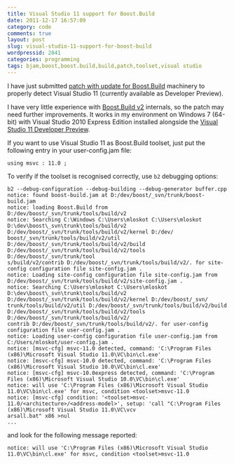 ```yaml
---
title: Visual Studio 11 support for Boost.Build
date: 2011-12-17 16:57:09
category: code
comments: true
layout: post
slug: visual-studio-11-support-for-boost-build
wordpressid: 2841
categories: programming
tags: bjam,boost,boost.build,build,patch,toolset,visual studio
---
```


I have just submitted [patch with update for Boost.Build](https://svn.boost.org/trac/boost/ticket/6283) machinery to properly detect Visual Studio 11 (currently available as Developer Preview).


I have very little experience with [Boost.Build v2](http://www.boost.org/boost-build2/) internals, so the patch may need further improvements. It works in my environment on Windows 7 (64-bit) with Visual Studio 2010 Express Edition installed alongside the [Visual Studio 11 Developer Preview](http://msdn.microsoft.com/en-us/vstudio/hh127353).


If you want to use Visual Studio 11 as Boost.Build toolset, just put the following entry in your user-config.jam file:


```
using msvc : 11.0 ;
```


To verify if the toolset is recognised correctly, use `b2` debugging options:
    
    
```
b2 --debug-configuration --debug-building --debug-generator buffer.cpp
notice: found boost-build.jam at D:/dev/boost/_svn/trunk/boost-build.jam
notice: loading Boost.Build from D:/dev/boost/_svn/trunk/tools/build/v2
notice: Searching C:\Windows C:\Users\mloskot C:\Users\mloskot D:\dev\boost\_svn\trunk\tools/build/v2 D:/dev/boost/_svn/trunk/tools/build/v2/kernel D:/dev/
boost/_svn/trunk/tools/build/v2/util D:/dev/boost/_svn/trunk/tools/build/v2/build D:/dev/boost/_svn/trunk/tools/build/v2/tools D:/dev/boost/_svn/trunk/tool
s/build/v2/contrib D:/dev/boost/_svn/trunk/tools/build/v2/. for site-config configuration file site-config.jam .
notice: Loading site-config configuration file site-config.jam from D:/dev/boost/_svn/trunk/tools/build/v2/site-config.jam .
notice: Searching C:\Users\mloskot C:\Users\mloskot D:\dev\boost\_svn\trunk\tools/build/v2 D:/dev/boost/_svn/trunk/tools/build/v2/kernel D:/dev/boost/_svn/
trunk/tools/build/v2/util D:/dev/boost/_svn/trunk/tools/build/v2/build D:/dev/boost/_svn/trunk/tools/build/v2/tools D:/dev/boost/_svn/trunk/tools/build/v2/
contrib D:/dev/boost/_svn/trunk/tools/build/v2/. for user-config configuration file user-config.jam .
notice: Loading user-config configuration file user-config.jam from C:/Users/mloskot/user-config.jam .
notice: [msvc-cfg] msvc-11.0 detected, command: 'C:\Program Files (x86)\Microsoft Visual Studio 11.0\VC\bin\cl.exe'
notice: [msvc-cfg] msvc-10.0 detected, command: 'C:\Program Files (x86)\Microsoft Visual Studio 10.0\VC\bin\cl.exe'
notice: [msvc-cfg] msvc-10.0express detected, command: 'C:\Program Files (x86)\Microsoft Visual Studio 10.0\VC\bin\cl.exe'
notice: will use 'C:\Program Files (x86)\Microsoft Visual Studio 11.0\VC\bin\cl.exe' for msvc, condition <toolset>msvc-11.0
notice: [msvc-cfg] condition: '<toolset>msvc-11.0/<architecture>/<address-model>', setup: 'call "C:\Program Files (x86)\Microsoft Visual Studio 11.0\VC\vcv
arsall.bat" x86 >nul
...
```
    

and look for the following message reported:
    

```
notice: will use 'C:\Program Files (x86)\Microsoft Visual Studio 11.0\VC\bin\cl.exe' for msvc, condition <toolset>msvc-11.0
```
